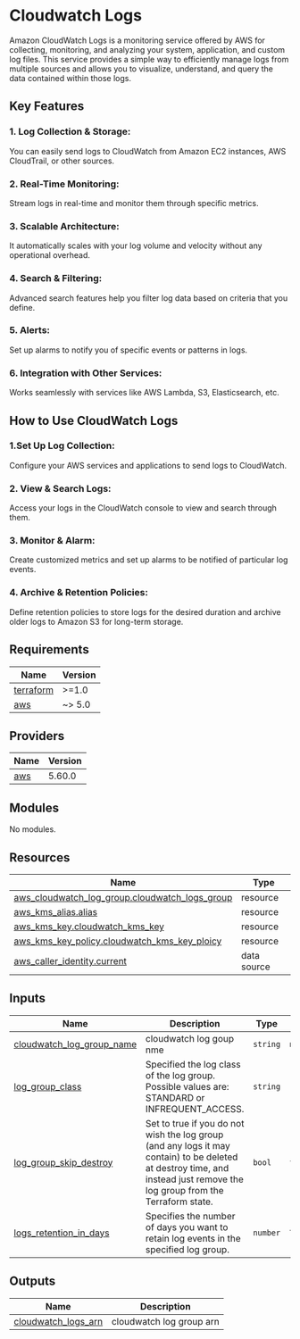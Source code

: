 # Cloudwatch Logs
Amazon CloudWatch Logs is a monitoring service offered by AWS for collecting, monitoring, and analyzing your system, application, and custom log files. This service provides a simple way to efficiently manage logs from multiple sources and allows you to visualize, understand, and query the data contained within those logs.

## Key Features

### 1. Log Collection & Storage:
You can easily send logs to CloudWatch from Amazon EC2 instances, AWS CloudTrail, or other sources.
### 2. Real-Time Monitoring: 
Stream logs in real-time and monitor them through specific metrics.
### 3. Scalable Architecture: 
It automatically scales with your log volume and velocity without any operational overhead.
### 4. Search & Filtering: 
Advanced search features help you filter log data based on criteria that you define.
### 5. Alerts: 
Set up alarms to notify you of specific events or patterns in logs.
### 6. Integration with Other Services: 
Works seamlessly with services like AWS Lambda, S3, Elasticsearch, etc.

## How to Use CloudWatch Logs

### 1.Set Up Log Collection: 
Configure your AWS services and applications to send logs to CloudWatch.
### 2. View & Search Logs: 
Access your logs in the CloudWatch console to view and search through them.
### 3. Monitor & Alarm: 
Create customized metrics and set up alarms to be notified of particular log events.
### 4. Archive & Retention Policies: 
Define retention policies to store logs for the desired duration and archive older logs to Amazon S3 for long-term storage.

## Requirements

| Name | Version |
|------|---------|
| <a name="requirement_terraform"></a> [terraform](#requirement\_terraform) | >=1.0 |
| <a name="requirement_aws"></a> [aws](#requirement\_aws) | ~> 5.0 |

## Providers

| Name | Version |
|------|---------|
| <a name="provider_aws"></a> [aws](#provider\_aws) | 5.60.0 |

## Modules

No modules.

## Resources

| Name | Type |
|------|------|
| [aws_cloudwatch_log_group.cloudwatch_logs_group](https://registry.terraform.io/providers/hashicorp/aws/latest/docs/resources/cloudwatch_log_group) | resource |
| [aws_kms_alias.alias](https://registry.terraform.io/providers/hashicorp/aws/latest/docs/resources/kms_alias) | resource |
| [aws_kms_key.cloudwatch_kms_key](https://registry.terraform.io/providers/hashicorp/aws/latest/docs/resources/kms_key) | resource |
| [aws_kms_key_policy.cloudwatch_kms_key_ploicy](https://registry.terraform.io/providers/hashicorp/aws/latest/docs/resources/kms_key_policy) | resource |
| [aws_caller_identity.current](https://registry.terraform.io/providers/hashicorp/aws/latest/docs/data-sources/caller_identity) | data source |

## Inputs

| Name | Description | Type | Default | Required |
|------|-------------|------|---------|:--------:|
| <a name="input_cloudwatch_log_group_name"></a> [cloudwatch\_log\_group\_name](#input\_cloudwatch\_log\_group\_name) | cloudwatch log goup nme | `string` | `null` | no |
| <a name="input_log_group_class"></a> [log\_group\_class](#input\_log\_group\_class) | Specified the log class of the log group. Possible values are: STANDARD or INFREQUENT\_ACCESS. | `string` | `"STANDARD"` | no |
| <a name="input_log_group_skip_destroy"></a> [log\_group\_skip\_destroy](#input\_log\_group\_skip\_destroy) | Set to true if you do not wish the log group (and any logs it may contain) to be deleted at destroy time, and instead just remove the log group from the Terraform state. | `bool` | `false` | no |
| <a name="input_logs_retention_in_days"></a> [logs\_retention\_in\_days](#input\_logs\_retention\_in\_days) | Specifies the number of days you want to retain log events in the specified log group. | `number` | `7` | no |

## Outputs

| Name | Description |
|------|-------------|
| <a name="output_cloudwatch_logs_arn"></a> [cloudwatch\_logs\_arn](#output\_cloudwatch\_logs\_arn) | cloudwatch log group arn |
